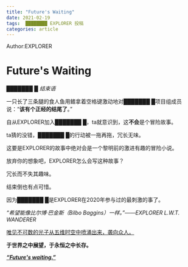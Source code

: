 ```yaml
---
title: "Future's Waiting"
date: 2021-02-19
tags:  ████████ EXPLORER 投稿
categories: article
---
```


Author:EXPLORER

# Future's Waiting

*███████ █ 结束语*





一只长了三条腿的食人鱼用鳍拿着空格键激动地对███████ █项目组成员说：“**该有个正经的结尾了**。”



自从EXPLORER加入███████ █，ta就意识到，这**不会**是个冒险故事。

ta猜的没错，███████ █的行动被一拖再拖，冗长无味。

这要是EXPLORER的故事中绝对会是一个黎明前的激进有趣的冒险小说。

放弃你的想象吧，EXPLORER怎么会写这种故事？

冗长而不失其趣味。

结束倒也有点可惜。

因为███████ █是EXPLORER在2020年参与过的最刺激的事了。



*“希望能像比尔博·巴金斯（Bilbo Baggins）一样。”——EXPLORER L.W.T. WANDERER*



<u>唯见不可数的光子从五维时空中喷涌出来，袭向众人。</u>



**于世界之中展望，于永恒之中长存。**





<u>***“Future's waiting.”***</u>